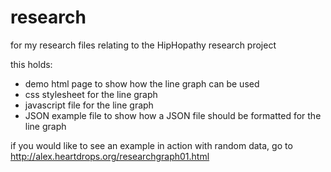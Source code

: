 research
========

for my research files relating to the HipHopathy research project

this holds:
  
  - demo html page to show how the line graph can be used
  - css stylesheet for the line graph
  - javascript file for the line graph
  - JSON example file to show how a JSON file should be formatted for the line graph

if you would like to see an example in action with random data, go to
http://alex.heartdrops.org/researchgraph01.html